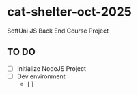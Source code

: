 # cat-shelter-oct-2025

SoftUni JS Back End Course Project

## TO DO

- [ ] Initialize NodeJS Project
- [ ] Dev environment	
  - [ ] 